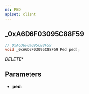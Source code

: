 ```yaml
---
ns: PED
apiset: client
---
```

## _0xA6D6F03095C88F59

```c
// 0xA6D6F03095C88F59
void _0xA6D6F03095C88F59(Ped ped);
```

_DELETE_*

## Parameters
* **ped**:



